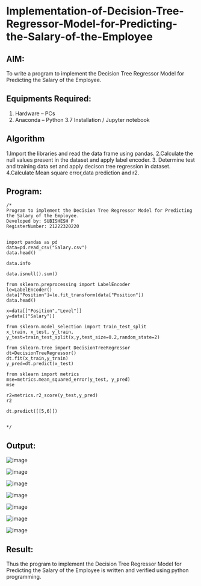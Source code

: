 # Implementation-of-Decision-Tree-Regressor-Model-for-Predicting-the-Salary-of-the-Employee

## AIM:
To write a program to implement the Decision Tree Regressor Model for Predicting the Salary of the Employee.

## Equipments Required:
1. Hardware – PCs
2. Anaconda – Python 3.7 Installation / Jupyter notebook

## Algorithm

   1.Import the libraries and read the data frame using pandas.
   2.Calculate the null values present in the dataset and apply label encoder.
   3. Determine test and training data set and apply decison tree regression in dataset.
   4.Calculate Mean square error,data prediction and r2.

## Program:
```
/*
Program to implement the Decision Tree Regressor Model for Predicting the Salary of the Employee.
Developed by: SUBISHESH P
RegisterNumber: 21222320220


import pandas as pd
data=pd.read_csv("Salary.csv")
data.head()

data.info

data.isnull().sum()

from sklearn.preprocessing import LabelEncoder
le=LabelEncoder()
data["Position"]=le.fit_transform(data["Position"])
data.head()

x=data[["Position","Level"]]
y=data[["Salary"]]

from sklearn.model_selection import train_test_split
x_train, x_test, y_train, y_test=train_test_split(x,y,test_size=0.2,random_state=2)

from sklearn.tree import DecisionTreeRegressor
dt=DecisionTreeRegressor()
dt.fit(x_train,y_train)
y_pred=dt.predict(x_test)

from sklearn import metrics
mse=metrics.mean_squared_error(y_test, y_pred)
mse

r2=metrics.r2_score(y_test,y_pred)
r2

dt.predict([[5,6]])

 
*/
```

## Output:
![image](https://github.com/user-attachments/assets/7dc67364-a97a-4bfb-96e7-5b76020a0b07)

![image](https://github.com/user-attachments/assets/734639be-0944-4f76-83e8-34fc1402d869)

![image](https://github.com/user-attachments/assets/0a44a29e-da0d-4743-aacd-900703ac4799)

![image](https://github.com/user-attachments/assets/aaee0ce2-03d3-460f-8061-491553dfea17)

![image](https://github.com/user-attachments/assets/14087411-234b-4fbb-8f7d-a6f5449b4ac0)

![image](https://github.com/user-attachments/assets/8a88bbef-38d2-4c4d-a6c0-b768f59ced75)

![image](https://github.com/user-attachments/assets/e5e94585-5829-4092-9dc9-6308b6c0c1f9)




## Result:
Thus the program to implement the Decision Tree Regressor Model for Predicting the Salary of the Employee is written and verified using python programming.

